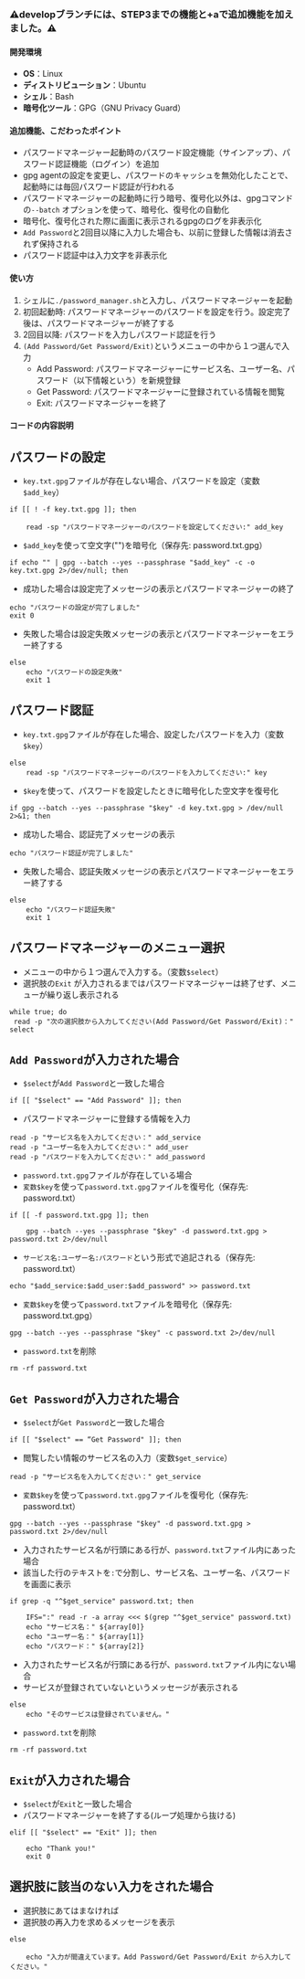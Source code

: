 ### ⚠️developブランチには、STEP3までの機能と+aで追加機能を加えました。⚠️

#### 開発環境
 - **OS**：Linux
 - **ディストリビューション**：Ubuntu
 - **シェル**：Bash
 - **暗号化ツール**：GPG（GNU Privacy Guard）

#### 追加機能、こだわったポイント
 - パスワードマネージャー起動時のパスワード設定機能（サインアップ）、パスワード認証機能（ログイン）を追加
 - gpg agentの設定を変更し、パスワードのキャッシュを無効化したことで、起動時には毎回パスワード認証が行われる
 - パスワードマネージャーの起動時に行う暗号、復号化以外は、gpgコマンドの`--batch` オプションを使って、暗号化、復号化の自動化
 - 暗号化、復号化された際に画面に表示されるgpgのログを非表示化
 - `Add Password`と2回目以降に入力した場合も、以前に登録した情報は消去されず保持される
 - パスワード認証中は入力文字を非表示化

#### 使い方
1. シェルに`./password_manager.sh`と入力し、パスワードマネージャーを起動
2. 初回起動時: パスワードマネージャーのパスワードを設定を行う。設定完了後は、パスワードマネージャーが終了する　
3. 2回目以降: パスワードを入力しパスワード認証を行う
4. `(Add Password/Get Password/Exit)`というメニューの中から１つ選んで入力
   - Add Password: パスワードマネージャーにサービス名、ユーザー名、パスワード（以下情報という）を新規登録
   - Get Password: パスワードマネージャーに登録されている情報を閲覧
   - Exit: パスワードマネージャーを終了


#### コードの内容説明

## パスワードの設定

- `key.txt.gpg`ファイルが存在しない場合、パスワードを設定（変数`$add_key`）
```
if [[ ! -f key.txt.gpg ]]; then

    read -sp "パスワードマネージャーのパスワードを設定してください:" add_key
```
- `$add_key`を使って空文字("")を暗号化（保存先: password.txt.gpg）
```
if echo "" | gpg --batch --yes --passphrase "$add_key" -c -o key.txt.gpg 2>/dev/null; then
```
- 成功した場合は設定完了メッセージの表示とパスワードマネージャーの終了
```
echo "パスワードの設定が完了しました"
exit 0
```
- 失敗した場合は設定失敗メッセージの表示とパスワードマネージャーをエラー終了する
```
else
    echo "パスワードの設定失敗"
    exit 1
```
## パスワード認証

- `key.txt.gpg`ファイルが存在した場合、設定したパスワードを入力（変数`$key`）
```
else
    read -sp "パスワードマネージャーのパスワードを入力してください:" key
```
- `$key`を使って、パスワードを設定したときに暗号化した空文字を復号化
```
if gpg --batch --yes --passphrase "$key" -d key.txt.gpg > /dev/null 2>&1; then
```
- 成功した場合、認証完了メッセージの表示
```
echo "パスワード認証が完了しました"
```
- 失敗した場合、認証失敗メッセージの表示とパスワードマネージャーをエラー終了する
```
else
    echo "パスワード認証失敗"
    exit 1
```
## パスワードマネージャーのメニュー選択

- メニューの中から１つ選んで入力する。（変数`$select`）
- 選択肢の`Exit` が入力されるまではパスワードマネージャーは終了せず、メニューが繰り返し表示される

```
while true; do
 read -p "次の選択肢から入力してください(Add Password/Get Password/Exit)：" select
```
## `Add Password`が入力された場合

- `$select`が`Add Password`と一致した場合
```
if [[ "$select" == "Add Password" ]]; then
```
- パスワードマネージャーに登録する情報を入力
```
read -p "サービス名を入力してください：" add_service
read -p "ユーザー名を入力してください：" add_user
read -p "パスワードを入力してください：" add_password

```
- `password.txt.gpg`ファイルが存在している場合
- `変数$key`を使って`password.txt.gpg`ファイルを復号化（保存先: password.txt）
```
if [[ -f password.txt.gpg ]]; then

    gpg --batch --yes --passphrase "$key" -d password.txt.gpg > password.txt 2>/dev/null
```
- `サービス名:ユーザー名:パスワード`という形式で追記される（保存先: password.txt）
```
echo "$add_service:$add_user:$add_password" >> password.txt
```
- `変数$key`を使って`password.txt`ファイルを暗号化（保存先: password.txt.gpg）
```
gpg --batch --yes --passphrase "$key" -c password.txt 2>/dev/null
```
- `password.txt`を削除
```
rm -rf password.txt
```
## `Get Password`が入力された場合

- `$select`が`Get Password`と一致した場合
```
if [[ "$select" == “Get Password" ]]; then
```
- 閲覧したい情報のサービス名の入力（変数`$get_service`）
```
read -p "サービス名を入力してください：" get_service
```
- `変数$key`を使って`password.txt.gpg`ファイルを復号化（保存先: password.txt）
```
gpg --batch --yes --passphrase "$key" -d password.txt.gpg > password.txt 2>/dev/null
```
- 入力されたサービス名が行頭にある行が、`password.txt`ファイル内にあった場合
- 該当した行のテキストを`:`で分割し、サービス名、ユーザー名、パスワードを画面に表示
```
if grep -q "^$get_service" password.txt; then

    IFS=":" read -r -a array <<< $(grep "^$get_service" password.txt)
    echo "サービス名：" ${array[0]}
    echo "ユーザー名：" ${array[1]}
    echo "パスワード：" ${array[2]}

```
- 入力されたサービス名が行頭にある行が、`password.txt`ファイル内にない場合
- サービスが登録されていないというメッセージが表示される
```
else
    echo "そのサービスは登録されていません。"
```
- `password.txt`を削除
```
rm -rf password.txt
```
## `Exit`が入力された場合

- `$select`が`Exit`と一致した場合
- パスワードマネージャーを終了する(ループ処理から抜ける)
```
elif [[ "$select" == "Exit" ]]; then

    echo "Thank you!"
    exit 0
```

## 選択肢に該当のない入力をされた場合

- 選択肢にあてはまなければ
- 選択肢の再入力を求めるメッセージを表示
```
else

    echo "入力が間違えています。Add Password/Get Password/Exit から入力してください。"
```



































































































































































































